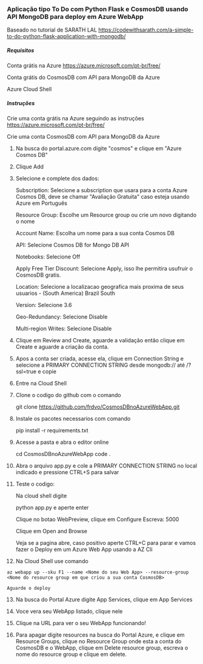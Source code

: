 ### Aplicação tipo To Do com Python Flask e CosmosDB usando API MongoDB para deploy em Azure WebApp

Baseado no tutorial de SARATH LAL https://codewithsarath.com/a-simple-to-do-python-flask-application-with-mongodb/

##### Requisitos

Conta grátis na Azure
https://azure.microsoft.com/pt-br/free/

Conta grátis do CosmosDB com API para MongoDB da Azure

Azure Cloud Shell


##### Instruções
Crie uma conta grátis na Azure seguindo as instruções
https://azure.microsoft.com/pt-br/free/

Crie uma conta CosmosDB com API para MongoDB da Azure

1. Na busca do portal.azure.com digite "cosmos" e clique em "Azure Cosmos DB"

2. Clique Add

3. Selecione e complete dos dados:

    Subscription: Selecione a subscription que usara para a conta Azure Cosmos DB, deve se chamar "Avaliação Gratuita" caso esteja usando Azure em Português
    
    Resource Group: Escolhe um Resource group ou crie um novo digitando o nome

    Account Name: Escolha um nome para a sua conta Cosmos DB

    API: Selecione Cosmos DB for Mongo DB API

    Notebooks: Selecione Off

    Apply Free Tier Discount: Selecione Apply, isso lhe permitira usufruir o CosmosDB gratis.

    Location: Selecione a localizacao geografica mais proxima de seus usuarios - (South America) Brazil South

    Version: Selecione 3.6

    Geo-Redundancy: Selecione Disable

    Multi-region Writes: Selecione Disable

4. Clique em Review and Create, aguarde a validação então clique em Create e aguarde a criação da conta.

5. Apos a conta ser criada, acesse ela, clique em Connection String e selecione a PRIMARY CONNECTION STRING desde mongodb:// até /?ssl=true e copie

6. Entre na Cloud Shell

7. Clone o codigo do github com o comando

    git clone https://github.com/frdvo/CosmosDBnoAzureWebApp.git

8. Instale os pacotes necessarios com comando

    pip install -r requirements.txt

9. Acesse a pasta e abra o editor online

    cd CosmosDBnoAzureWebApp
    code .

10. Abra o arquivo app.py e cole a PRIMARY CONNECTION STRING no local indicado e pressione CTRL+S para salvar

11. Teste o codigo:

    Na cloud shell digite

    python app.py
    e aperte enter

    Clique no botao WebPreview, clique em Configure
    Escreva: 5000

    Clique em Open and Browse

    Veja se a pagina abre, caso positivo aperte CTRL+C para parar e  vamos fazer o Deploy em um Azure Web App usando a AZ Cli

 12. Na Cloud Shell use comando

    az webapp up --sku F1 --name <Nome do seu Web App> --resource-group <Nome do resource group em que criou a sua conta CosmosDB>

    Aguarde o deploy

13. Na busca do Portal Azure digite App Services, clique em App Services

14. Voce vera seu WebApp listado, clique nele

15. Clique na URL para ver o seu WebApp funcionando!

16. Para apagar digite resources na busca do Portal Azure, e clique em Resource Groups, clique no Resource Group onde esta a conta do CosmosDB e o WebApp, clique em Delete resource group, escreva o nome do resource group e clique em delete.

